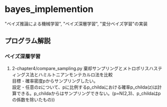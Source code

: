 # bayes_implemention
"ベイズ推論による機械学習", "ベイズ深層学習", "変分ベイズ学習"の実装

## プログラム解説
### ベイズ深層学習
1. 2-chapter4/compare_sampling.py
棄却サンプリングとメトロポリスハスティングス法とハミルトニアンモンテカルロ法を比較  
目標 - 確率密度pからサンプリングしたい。  
設定 - 任意のzについて、pに比例するp_childaにおける確率p_childa(z)は計算できる。p_childaからはサンプリングできない。(p=N(2,3)、p_childaはpの係数を除いたもの))
